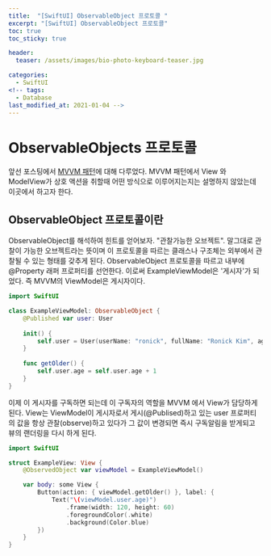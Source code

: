 ```yaml
---
title:  "[SwiftUI] ObservableObject 프로토콜 "
excerpt: "[SwiftUI] ObservableObject 프로토콜"
toc: true
toc_sticky: true

header:
  teaser: /assets/images/bio-photo-keyboard-teaser.jpg

categories:
  - SwiftUI
<!-- tags:
  - Database 
last_modified_at: 2021-01-04 -->
---
```

# ObservableObjects 프로토콜
앞선 포스팅에서 [MVVM 패턴](https://ronick-grammer.github.io/swiftui/SwiftUI-MVVM-%ED%8C%A8%ED%84%B4/)에 대해 다루었다. MVVM 패턴에서 View 와 ModelView가 상호 액션을 취할때
어떤 방식으로 이루어지는지는 설명하지 않았는데 이곳에서 하고자 한다.

## ObservableObject 프로토콜이란
ObservableObject를 해석하여 힌트를 얻어보자. "관찰가능한 오브젝트". 말그대로 관찰이 가능한 오브젝트라는 뜻이며 이 프로토콜을 따르는 클래스나 구조체는 외부에서 관찰될 수 있는 형태를 갖추게 된다.
ObservableObject 프로토콜을 따르고 내부에 @Property 래퍼 프로퍼티를 선언한다. 이로써 ExampleViewModel은 '게시자'가 되었다. 즉 MVVM의 ViewModel은 게시자이다. 

```swift
import SwiftUI

class ExampleViewModel: ObservableObject {
    @Published var user: User
    
    init() {
        self.user = User(userName: "ronick", fullName: "Ronick Kim", age: 19)
    }
    
    func getOlder() {
        self.user.age = self.user.age + 1
    }
}
```

이제 이 게시자를 구독하면 되는데 이 구독자의 역할을 MVVM 에서 View가 담당하게 된다. View는 ViewModel이 게시자로서 게시(@Publised)하고 있는 user 프로퍼티의 값을 항상 관찰(observe)하고 있다가
그 값이 변경되면 즉시 구독알림을 받게되고 뷰의 랜더링을 다시 하게 된다.

```swift
import SwiftUI

struct ExampleView: View {
    @ObservedObject var viewModel = ExampleViewModel()

    var body: some View {
        Button(action: { viewModel.getOlder() }, label: {
            Text("\(viewModel.user.age)")
                .frame(width: 120, height: 60)
                .foregroundColor(.white)
                .background(Color.blue)
        })
    }
}
```
  



